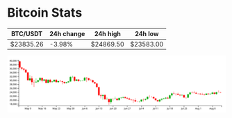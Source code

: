 # Bitcoin Stats

BTC/USDT|24h change|24h high|24h low|
|---|---|---|---|
|$23835.26|-3.98%|$24869.50|$23583.00|

<img src="./chart.svg">
